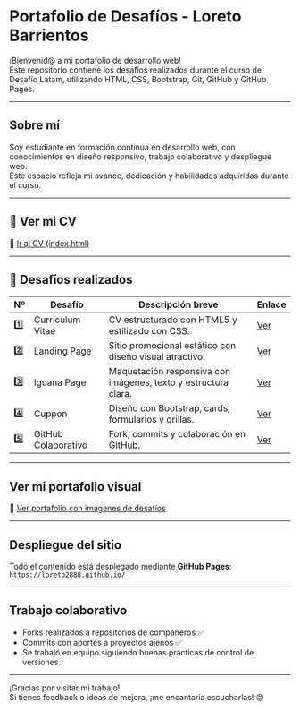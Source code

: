 # Portafolio de Desafíos - Loreto Barrientos

¡Bienvenid@ a mi portafolio de desarrollo web!  
Este repositorio contiene los desafíos realizados durante el curso de Desafío Latam, utilizando HTML, CSS, Bootstrap, Git, GitHub y GitHub Pages.

---

## Sobre mí

Soy estudiante en formación continua en desarrollo web, con conocimientos en diseño responsivo, trabajo colaborativo y despliegue web.  
Este espacio refleja mi avance, dedicación y habilidades adquiridas durante el curso.

---

## 📄 Ver mi CV

🔗 [Ir al CV (index.html)](https://loreto2888.github.io/)

---

## 🎯 Desafíos realizados

| Nº  | Desafío                                   | Descripción breve                                                | Enlace |
|-----|--------------------------------------------|-------------------------------------------------------------------|--------|
| 1️⃣  | Curriculum Vitae                          | CV estructurado con HTML5 y estilizado con CSS.                  | [Ver](https://loreto2888.github.io/desafio1_mi_curriculum_vitae_html/) |
| 2️⃣  | Landing Page                              | Sitio promocional estático con diseño visual atractivo.          | [Ver](https://loreto2888.github.io/desafio2_construyendo_un_landing_page/) |
| 3️⃣  | Iguana Page                               | Maquetación responsiva con imágenes, texto y estructura clara.   | [Ver](https://loreto2888.github.io/desafio3_iguana_page/) |
| 4️⃣  | Cuppon                                    | Diseño con Bootstrap, cards, formularios y grillas.              | [Ver](https://loreto2888.github.io/desafio4_cuppon/) |
| 5️⃣  | GitHub Colaborativo                       | Fork, commits y colaboración en GitHub.                          | [Ver](https://loreto2888.github.io/desafio5_github/fdsw-github/) |

---

## Ver mi portafolio visual

🔗 [Ver portafolio con imágenes de desafíos](https://loreto2888.github.io/index_portafolio.html)

---

## Despliegue del sitio

Todo el contenido está desplegado mediante **GitHub Pages**:  
[`https://loreto2888.github.io/`](https://loreto2888.github.io/)

---

## Trabajo colaborativo

- Forks realizados a repositorios de compañeros ✅  
- Commits con aportes a proyectos ajenos ✅  
- Se trabajó en equipo siguiendo buenas prácticas de control de versiones.

---

¡Gracias por visitar mi trabajo!  
Si tienes feedback o ideas de mejora, ¡me encantaría escucharlas! 😊

